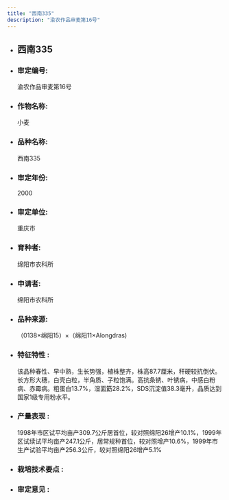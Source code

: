 ```yaml
---
title: "西南335"
description: "渝农作品审麦第16号"
---
```

* ## 西南335
* ###  审定编号:  
   渝农作品审麦第16号

*  ### 作物名称:  
   小麦

*   ###  品种名称: 
    西南335

*   ### 审定年份: 
    2000

*   ### 审定单位:  
    重庆市

*   ### 育种者:  
    绵阳市农科所

*   ### 申请者:  
    绵阳市农科所

*   ### 品种来源:  
    （0138×绵阳15）×（绵阳11×Alongdras)

*   ### 特征特性 : 
    该品种春性、早中熟，生长势强，植株整齐，株高87.7厘米，秆硬较抗倒伏。长方形大穗，白壳白粒，半角质、子粒饱满。高抗条锈、叶锈病，中感白粉病、赤霉病。粗蛋白13.7%，湿面筯28.2%，SDS沉淀值38.3毫升，品质达到国家1级专用粉水平。

*   ### 产量表现 : 
    1998年市区试平均亩产309.7公斤居首位，较对照绵阳26增产10.1%，1999年区试续试平均亩产247.1公斤，居常规种首位，较对照增产10.6%，1999年市生产试验平均亩产256.3公斤，较对照绵阳26增产5.1%

*   ### 栽培技术要点 : 
    

*   ### 审定意见 : 
    
